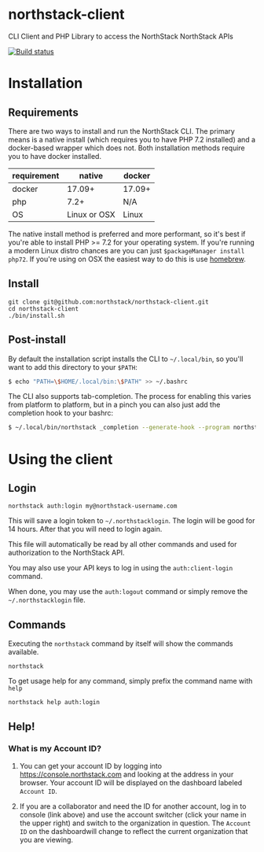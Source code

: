 # northstack-client
CLI Client and PHP Library to access the NorthStack NorthStack APIs

[![Build status](https://badge.buildkite.com/2d264d3659e60558cad75f40aa6fc49162620c5f36fa34e00a.svg)](https://buildkite.com/pagely/northstack-client)

# Installation

## Requirements

There are two ways to install and run the NorthStack CLI. The primary means is a native install (which requires you to have PHP 7.2 installed) and a docker-based wrapper which does not. Both installation methods require you to have docker installed.

| requirement | native | docker |
|--|---|---|
| docker | 17.09+ | 17.09+ |
| php | 7.2+ | N/A |
| OS | Linux or OSX | Linux |

The native install method is preferred and more performant, so it's best if you're able to install PHP >= 7.2 for your operating system. If you're running a modern Linux distro chances are you can just `$packageManager install php72`. If you're using on OSX the easiest way to do this is use [homebrew](https://brew.sh/).

## Install

```
git clone git@github.com:northstack/northstack-client.git
cd northstack-client
./bin/install.sh
```

## Post-install

By default the installation script installs the CLI to `~/.local/bin`, so you'll want to add this directory to your `$PATH`:

```bash
$ echo "PATH=\$HOME/.local/bin:\$PATH" >> ~/.bashrc
```

The CLI also supports tab-completion. The process for enabling this varies from platform to platform, but in a pinch you can also just add the completion hook to your bashrc:

```bash
$ ~/.local/bin/northstack _completion --generate-hook --program northstack >> ~/.bashrc
```

# Using the client

## Login
```
northstack auth:login my@northstack-username.com
```

This will save a login token to `~/.northstacklogin`. The login will be good for 14 hours. 
After that you will need to login again.

This file will automatically be read by all other commands and used for authorization
to the NorthStack API.

You may also use your API keys to log in using the `auth:client-login` command.

When done, you may use the `auth:logout` command or simply remove the `~/.northstacklogin` file.

## Commands

Executing the `northstack` command by itself will show the commands available.
```
northstack
```

To get usage help for any command, simply prefix the command name with `help`
```
northstack help auth:login
```

## Help!

### What is my Account ID?
1. You can get your account ID by logging into https://console.northstack.com and
looking at the address in your browser. Your account ID will be displayed on the 
dashboard labeled `Account ID`.

2. If you are a collaborator and need the ID for another account, log in to console (link above) 
and use the account switcher (click your name in the upper right) and switch to the organization 
in question. The `Account ID` on the dashboardwill change to reflect the current organization that 
you are viewing.
